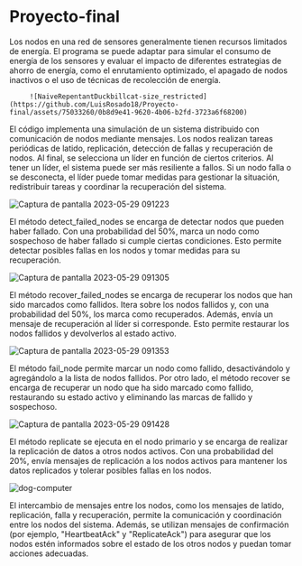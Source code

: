 # Proyecto-final
Los nodos en una red de sensores generalmente tienen recursos limitados de energía. El programa se puede adaptar para simular el consumo de energía de los sensores y evaluar el impacto de diferentes estrategias de ahorro de energía, como el enrutamiento optimizado, el apagado de nodos inactivos o el uso de técnicas de recolección de energía.

         ![NaiveRepentantDuckbillcat-size_restricted](https://github.com/LuisRosado18/Proyecto-final/assets/75033260/0b8d9e41-9620-4b06-b2fd-3723a6f68200) 
 
El código implementa una simulación de un sistema distribuido con comunicación de nodos mediante mensajes. Los nodos realizan tareas periódicas de latido, replicación, detección de fallas y recuperación de nodos. Al final, se selecciona un líder en función de ciertos criterios.
Al tener un líder, el sistema puede ser más resiliente a fallos. Si un nodo falla o se desconecta, el líder puede tomar medidas para gestionar la situación, redistribuir tareas y coordinar la recuperación del sistema.

![Captura de pantalla 2023-05-29 091223](https://github.com/LuisRosado18/Proyecto-final/assets/75033260/588a1c46-5739-4ad5-8e73-291580275730)

El método detect_failed_nodes se encarga de detectar nodos que pueden haber fallado. Con una probabilidad del 50%, marca un nodo como sospechoso de haber fallado si cumple ciertas condiciones. Esto permite detectar posibles fallas en los nodos y tomar medidas para su recuperación.

![Captura de pantalla 2023-05-29 091305](https://github.com/LuisRosado18/Proyecto-final/assets/75033260/01e57847-1924-4ec2-af1e-dfb1e86dfc08)

El método recover_failed_nodes se encarga de recuperar los nodos que han sido marcados como fallidos. Itera sobre los nodos fallidos y, con una probabilidad del 50%, los marca como recuperados. Además, envía un mensaje de recuperación al líder si corresponde. Esto permite restaurar los nodos fallidos y devolverlos al estado activo.

![Captura de pantalla 2023-05-29 091353](https://github.com/LuisRosado18/Proyecto-final/assets/75033260/92ab799d-8297-432c-b262-b470bc0d16a4)

El método fail_node permite marcar un nodo como fallido, desactivándolo y agregándolo a la lista de nodos fallidos. Por otro lado, el método recover se encarga de recuperar un nodo que ha sido marcado como fallido, restaurando su estado activo y eliminando las marcas de fallido y sospechoso.

![Captura de pantalla 2023-05-29 091428](https://github.com/LuisRosado18/Proyecto-final/assets/75033260/7797047c-42de-4735-9bbf-4fc7d1df0d13)

El método replicate se ejecuta en el nodo primario y se encarga de realizar la replicación de datos a otros nodos activos. Con una probabilidad del 20%, envía mensajes de replicación a los nodos activos para mantener los datos replicados y tolerar posibles fallas en los nodos.

![dog-computer](https://github.com/LuisRosado18/Proyecto-final/assets/75033260/947055e2-a321-40f2-8875-2fbb0d42d229)

El intercambio de mensajes entre los nodos, como los mensajes de latido, replicación, falla y recuperación, permite la comunicación y coordinación entre los nodos del sistema. Además, se utilizan mensajes de confirmación (por ejemplo, "HeartbeatAck" y "ReplicateAck") para asegurar que los nodos estén informados sobre el estado de los otros nodos y puedan tomar acciones adecuadas.
